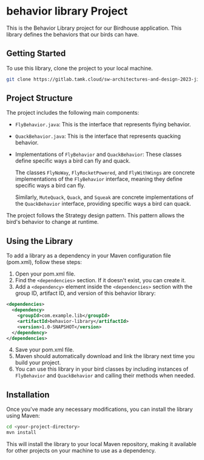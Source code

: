 # behavior library Project

This is the Behavior Library project for our Birdhouse application. This library defines the behaviors that our birds can have.

## Getting Started

To use this library, clone the project to your local machine.

```bash
git clone https://gitlab.tamk.cloud/sw-architectures-and-design-2023-jingjing-yang/behavior-library.git
```

## Project Structure

The project includes the following main components:

- `FlyBehavior.java`: This is the interface that represents flying behavior.
- `QuackBehavior.java`: This is the interface that represents quacking behavior.
- Implementations of `FlyBehavior` and `QuackBehavior`: These classes define specific ways a bird can fly and quack.

  The classes `FlyNoWay`, `FlyRocketPowered`, and `FlyWithWings` are concrete implementations of the `FlyBehavior` interface, meaning they define specific ways a bird can fly.

  Similarly, `MuteQuack`, `Quack`, and `Squeak` are concrete implementations of the `QuackBehavior` interface, providing specific ways a bird can quack.

The project follows the Strategy design pattern. This pattern allows the bird's behavior to change at runtime.

## Using the Library

To add a library as a dependency in your Maven configuration file (pom.xml), follow these steps:

1. Open your pom.xml file.
2. Find the `<dependencies>` section. If it doesn't exist, you can create it.
3. Add a `<dependency>` element inside the `<dependencies>` section with the group ID, artifact ID, and version of this behavior library:

```xml
<dependencies>
  <dependency>
    <groupId>com.example.lib</groupId>
    <artifactId>behavior-library</artifactId>
    <version>1.0-SNAPSHOT</version>
  </dependency>
</dependencies>

```

4. Save your pom.xml file.
5. Maven should automatically download and link the library next time you build your project.
6. You can use this library in your bird classes by including instances of `FlyBehavior` and `QuackBehavior` and calling their methods when needed.

## Installation

Once you've made any necessary modifications, you can install the library using Maven:

```bash
cd <your-project-directory>
mvn install
```

This will install the library to your local Maven repository, making it available for other projects on your machine to use as a dependency.
